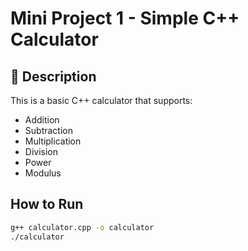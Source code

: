 # Mini Project 1 - Simple C++ Calculator

## 📌 Description
This is a basic C++ calculator that supports:
- Addition
- Subtraction
- Multiplication
- Division
- Power
- Modulus

##  How to Run
```bash
g++ calculator.cpp -o calculator
./calculator

